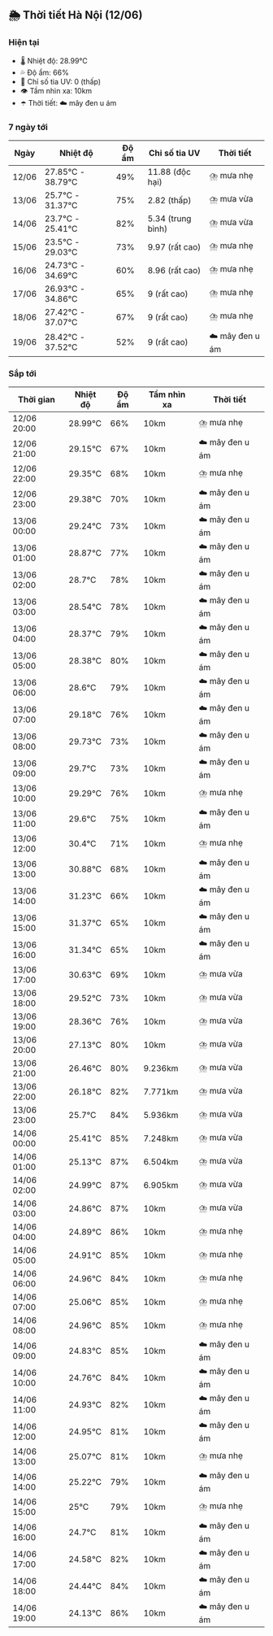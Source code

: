 ## 🌦️ Thời tiết Hà Nội (12/06)

### Hiện tại

- 🌡️ Nhiệt độ: 28.99℃
- 💦 Độ ẩm: 66%
- 🌟 Chỉ số tia UV: 0 (thấp)
- 👁️ Tầm nhìn xa: 10km
- ☂️ Thời tiết: ☁️ mây đen u ám

### 7 ngày tới

| Ngày | Nhiệt độ | Độ ẩm | Chỉ số tia UV | Thời tiết |
| --- | --- | --- | --- | --- |
| 12/06 | 27.85℃ - 38.79℃ | 49% | 11.88 (độc hại) | ⛈️ mưa nhẹ |
| 13/06 | 25.7℃ - 31.37℃ | 75% | 2.82 (thấp) | ⛈️ mưa vừa |
| 14/06 | 23.7℃ - 25.41℃ | 82% | 5.34 (trung bình) | ⛈️ mưa vừa |
| 15/06 | 23.5℃ - 29.03℃ | 73% | 9.97 (rất cao) | ⛈️ mưa nhẹ |
| 16/06 | 24.73℃ - 34.69℃ | 60% | 8.96 (rất cao) | ⛈️ mưa nhẹ |
| 17/06 | 26.93℃ - 34.86℃ | 65% | 9 (rất cao) | ⛈️ mưa nhẹ |
| 18/06 | 27.42℃ - 37.07℃ | 67% | 9 (rất cao) | ⛈️ mưa nhẹ |
| 19/06 | 28.42℃ - 37.52℃ | 52% | 9 (rất cao) | ☁️ mây đen u ám |

### Sắp tới

| Thời gian | Nhiệt độ | Độ ẩm | Tầm nhìn xa | Thời tiết |
| --- | --- | --- | --- | --- |
| 12/06 20:00 | 28.99℃ | 66% | 10km | ⛈️ mưa nhẹ |
| 12/06 21:00 | 29.15℃ | 67% | 10km | ☁️ mây đen u ám |
| 12/06 22:00 | 29.35℃ | 68% | 10km | ⛈️ mưa nhẹ |
| 12/06 23:00 | 29.38℃ | 70% | 10km | ☁️ mây đen u ám |
| 13/06 00:00 | 29.24℃ | 73% | 10km | ☁️ mây đen u ám |
| 13/06 01:00 | 28.87℃ | 77% | 10km | ☁️ mây đen u ám |
| 13/06 02:00 | 28.7℃ | 78% | 10km | ☁️ mây đen u ám |
| 13/06 03:00 | 28.54℃ | 78% | 10km | ☁️ mây đen u ám |
| 13/06 04:00 | 28.37℃ | 79% | 10km | ☁️ mây đen u ám |
| 13/06 05:00 | 28.38℃ | 80% | 10km | ☁️ mây đen u ám |
| 13/06 06:00 | 28.6℃ | 79% | 10km | ☁️ mây đen u ám |
| 13/06 07:00 | 29.18℃ | 76% | 10km | ☁️ mây đen u ám |
| 13/06 08:00 | 29.73℃ | 73% | 10km | ☁️ mây đen u ám |
| 13/06 09:00 | 29.7℃ | 73% | 10km | ☁️ mây đen u ám |
| 13/06 10:00 | 29.29℃ | 76% | 10km | ⛈️ mưa nhẹ |
| 13/06 11:00 | 29.6℃ | 75% | 10km | ☁️ mây đen u ám |
| 13/06 12:00 | 30.4℃ | 71% | 10km | ⛈️ mưa nhẹ |
| 13/06 13:00 | 30.88℃ | 68% | 10km | ☁️ mây đen u ám |
| 13/06 14:00 | 31.23℃ | 66% | 10km | ☁️ mây đen u ám |
| 13/06 15:00 | 31.37℃ | 65% | 10km | ☁️ mây đen u ám |
| 13/06 16:00 | 31.34℃ | 65% | 10km | ☁️ mây đen u ám |
| 13/06 17:00 | 30.63℃ | 69% | 10km | ⛈️ mưa vừa |
| 13/06 18:00 | 29.52℃ | 73% | 10km | ⛈️ mưa vừa |
| 13/06 19:00 | 28.36℃ | 76% | 10km | ⛈️ mưa vừa |
| 13/06 20:00 | 27.13℃ | 80% | 10km | ⛈️ mưa vừa |
| 13/06 21:00 | 26.46℃ | 80% | 9.236km | ⛈️ mưa vừa |
| 13/06 22:00 | 26.18℃ | 82% | 7.771km | ⛈️ mưa vừa |
| 13/06 23:00 | 25.7℃ | 84% | 5.936km | ⛈️ mưa vừa |
| 14/06 00:00 | 25.41℃ | 85% | 7.248km | ⛈️ mưa vừa |
| 14/06 01:00 | 25.13℃ | 87% | 6.504km | ⛈️ mưa vừa |
| 14/06 02:00 | 24.99℃ | 87% | 6.905km | ⛈️ mưa vừa |
| 14/06 03:00 | 24.86℃ | 87% | 10km | ⛈️ mưa vừa |
| 14/06 04:00 | 24.89℃ | 86% | 10km | ⛈️ mưa nhẹ |
| 14/06 05:00 | 24.91℃ | 85% | 10km | ⛈️ mưa nhẹ |
| 14/06 06:00 | 24.96℃ | 84% | 10km | ⛈️ mưa nhẹ |
| 14/06 07:00 | 25.06℃ | 85% | 10km | ⛈️ mưa nhẹ |
| 14/06 08:00 | 24.96℃ | 85% | 10km | ⛈️ mưa nhẹ |
| 14/06 09:00 | 24.83℃ | 85% | 10km | ☁️ mây đen u ám |
| 14/06 10:00 | 24.76℃ | 84% | 10km | ☁️ mây đen u ám |
| 14/06 11:00 | 24.93℃ | 82% | 10km | ☁️ mây đen u ám |
| 14/06 12:00 | 24.95℃ | 81% | 10km | ☁️ mây đen u ám |
| 14/06 13:00 | 25.07℃ | 81% | 10km | ⛈️ mưa nhẹ |
| 14/06 14:00 | 25.22℃ | 79% | 10km | ☁️ mây đen u ám |
| 14/06 15:00 | 25℃ | 79% | 10km | ⛈️ mưa nhẹ |
| 14/06 16:00 | 24.7℃ | 81% | 10km | ☁️ mây đen u ám |
| 14/06 17:00 | 24.58℃ | 82% | 10km | ☁️ mây đen u ám |
| 14/06 18:00 | 24.44℃ | 84% | 10km | ☁️ mây đen u ám |
| 14/06 19:00 | 24.13℃ | 86% | 10km | ☁️ mây đen u ám |

